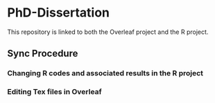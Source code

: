 # PhD-Dissertation
This repository is linked to both the Overleaf project and the R project. 

## Sync Procedure
### Changing R codes and associated results in the R project


### Editing Tex files in Overleaf

